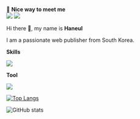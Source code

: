 🤞 **Nice way to meet me**  
<img src="https://img.shields.io/badge/skyyyy8908@gmail.com-EA4335?style=flat-square&logo=gmail&logoColor=white"/>
<img src="https://img.shields.io/badge/skyyyy8908-E4405F?style=flat-square&logo=instagram&logoColor=white"/>


Hi there 👋, my name is **Haneul**

I am a passionate web publisher from South Korea.

**Skills**  

<img src="https://img.shields.io/badge/vue.js-4FC08D?style=flat-square&logo=vuedotjs&logoColor=white"/>

**Tool**  

<img src="https://img.shields.io/badge/github-181717?style=flat-square&logo=github&logoColor=white">

[![Top Langs](https://github-readme-stats.vercel.app/api/top-langs/?username=psky95)](https://github.com/anuraghazra/github-readme-stats)

![GitHub stats](https://github-readme-stats.vercel.app/api?username=psky95&show_icons=true)  

